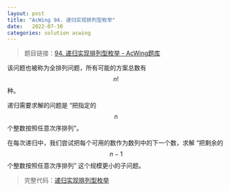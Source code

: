 ```yaml
---
layout: post
title: "AcWing 94. 递归实现排列型枚举"
date:   2022-07-30
categories: solution acwing
---
```


> 题目链接：<a href="https://www.acwing.com/problem/content/96/" target="_blank">94. 递归实现排列型枚举 - AcWing题库</a>

该问题也被称为全排列问题，所有可能的方案总数有 $$n!$$ 种。

递归需要求解的问题是 “把指定的 $$n$$ 个整数按照任意次序排列”。

在每次递归中，我们尝试把每个可用的数作为数列中的下一个数，求解 “把剩余的 $$n-1$$ 个整数按照任意次序排列” 这个规模更小的子问题。

> 完整代码：<a href="https://gitee.com/lyccrius/oi/blob/master/www.acwing.com/problem/content/96/递归实现排列型枚举.cpp" target="_blank">递归实现排列型枚举</a>